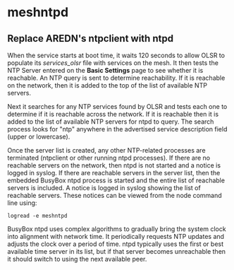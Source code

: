 # meshntpd

## Replace AREDN's ntpclient with ntpd

When the service starts at boot time, it waits 120 seconds to allow OLSR to populate its *services_olsr* file with services on the mesh. It then tests the NTP Server entered on the **Basic Settings** page to see whether it is reachable. An NTP query is sent to determine reachability. If it is reachable on the network, then it is added to the top of the list of available NTP servers.

Next it searches for any NTP services found by OLSR and tests each one to determine if it is reachable across the network. If it is reachable then it is added to the list of available NTP servers for ntpd to query. The search process looks for "ntp" anywhere in the advertised service description field (upper or lowercase).

Once the server list is created, any other NTP-related processes are terminated (ntpclient or other running ntpd processes). If there are no reachable servers on the network, then ntpd is not started and a notice is logged in syslog. If there are reachable servers in the server list, then the embedded BusyBox ntpd process is started and the entire list of reachable servers is included. A notice is logged in syslog showing the list of reachable servers. These notices can be viewed from the node command line using:

```logread -e meshntpd```

BusyBox ntpd uses complex algorithms to gradually bring the system clock into alignment with network time. It periodically requests NTP updates and adjusts the clock over a period of time. ntpd typically uses the first or best available time server in its list, but if that server becomes unreachable then it should switch to using the next available peer.

